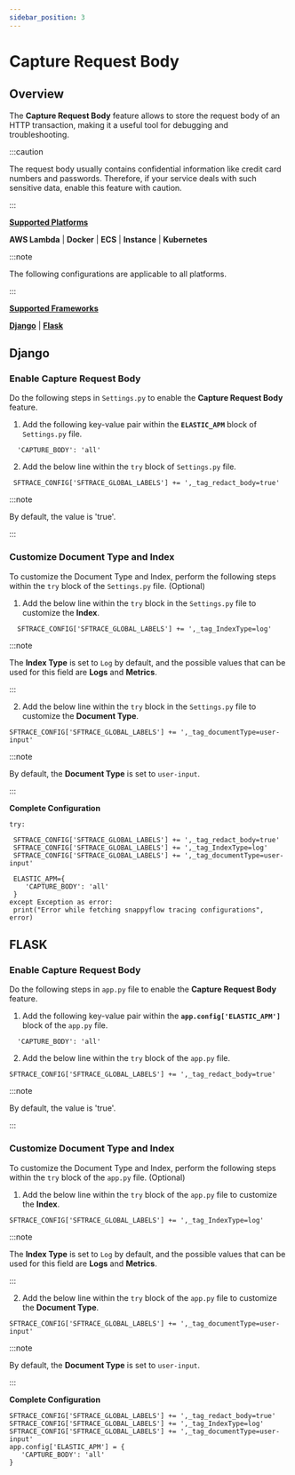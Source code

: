 ```yaml
---
sidebar_position: 3 
---
```

# Capture Request Body
## Overview

The **Capture Request Body** feature allows to store the request body of an HTTP transaction, making it a useful tool for debugging and troubleshooting.<br/>

:::caution

The request body usually contains confidential information like credit card numbers and passwords. Therefore, if your service deals with such sensitive data, enable this feature with caution.

:::<br/>

**<u>Supported Platforms</u>** <br/>

**AWS Lambda** | **Docker** | **ECS** | **Instance** | **Kubernetes** 

:::note

The following configurations are applicable to all platforms.

:::<br/>

**<u>Supported Frameworks</u>** 

**[Django](capture_request_body_from_trace#django)** | **[Flask](capture_request_body_from_trace#flask)**

## Django

### Enable Capture Request Body 

Do the following steps in `Settings.py` to enable the **Capture Request Body** feature. 

1. Add the following key-value pair within the  **`ELASTIC_APM`** block of `Settings.py` file.

```
  'CAPTURE_BODY': 'all'
```

2. Add the below line within the `try` block of `Settings.py` file.

```
 SFTRACE_CONFIG['SFTRACE_GLOBAL_LABELS'] += ',_tag_redact_body=true'
```

:::note

By default, the value is 'true'.

:::

### Customize Document Type and Index

To customize the Document Type and Index, perform the following steps within the `try` block of the `Settings.py` file. (Optional)

1. Add the below line within the `try` block in the `Settings.py` file to customize the **Index**.

```
  SFTRACE_CONFIG['SFTRACE_GLOBAL_LABELS'] += ',_tag_IndexType=log'
```

:::note

The **Index Type** is set to `Log` by default, and the possible values that can be used for this field are **Logs** and **Metrics**.

:::

2. Add the below line within the `try` block in the `Settings.py` file to customize the **Document Type**.

```
SFTRACE_CONFIG['SFTRACE_GLOBAL_LABELS'] += ',_tag_documentType=user-input'
```

:::note

By default, the **Document Type** is set to `user-input`.

:::

**Complete Configuration**

  ```
  try: 
         
   SFTRACE_CONFIG['SFTRACE_GLOBAL_LABELS'] += ',_tag_redact_body=true'
   SFTRACE_CONFIG['SFTRACE_GLOBAL_LABELS'] += ',_tag_IndexType=log'
   SFTRACE_CONFIG['SFTRACE_GLOBAL_LABELS'] += ',_tag_documentType=user-input'
         
   ELASTIC_APM={ 
      'CAPTURE_BODY': 'all'
   } 
except Exception as error: 
   print("Error while fetching snappyflow tracing configurations", error) 

  ```
## FLASK

### Enable Capture Request Body 

Do the following steps in `app.py` file to enable the **Capture Request Body** feature.

1. Add the following key-value pair within the **`app.config['ELASTIC_APM']`** block of the  `app.py` file.

```
  'CAPTURE_BODY': 'all'
```

2. Add the below line within the `try` block of the `app.py` file.

```
SFTRACE_CONFIG['SFTRACE_GLOBAL_LABELS'] += ',_tag_redact_body=true'
```

:::note

By default, the value is 'true'.

:::

### Customize Document Type and Index

To customize the Document Type and Index, perform the following steps within the `try` block of the `app.py` file. (Optional)

1. Add the below line within the `try` block of the  `app.py` file to customize the **Index**.

```
SFTRACE_CONFIG['SFTRACE_GLOBAL_LABELS'] += ',_tag_IndexType=log'
```

:::note

The **Index Type** is set to `Log` by default, and the possible values that can be used for this field are **Logs** and **Metrics**.

:::

2. Add the below line within the `try` block of the  `app.py` file to customize the **Document Type**.

```
SFTRACE_CONFIG['SFTRACE_GLOBAL_LABELS'] += ',_tag_documentType=user-input'
```

:::note

By default, the **Document Type** is set to `user-input`.

:::



**Complete Configuration**

```
SFTRACE_CONFIG['SFTRACE_GLOBAL_LABELS'] += ',_tag_redact_body=true'
SFTRACE_CONFIG['SFTRACE_GLOBAL_LABELS'] += ',_tag_IndexType=log'
SFTRACE_CONFIG['SFTRACE_GLOBAL_LABELS'] += ',_tag_documentType=user-input'
app.config['ELASTIC_APM'] = {
   'CAPTURE_BODY': 'all'
}
```

